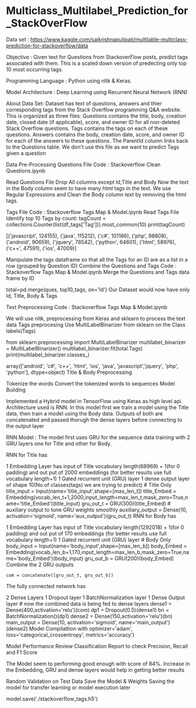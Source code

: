 # Multiclass_Multilabel_Prediction_for_StackOverFlow


Data set : https://www.kaggle.com/saikrishnapulipati/multilable-multiclass-prediction-for-stackoverflow/data

Objective : Given text for Questions from StackoverFlow posts, predict tags associated with them.
This is a scaled down version of predecting only top 10 most occurring tags.

Programming Language : Python using nltk & Keras.

Model Architecture : Deep Learning using Recurrent Neural Network (RNN)

About Data Set:
Dataset has text of questions, answers and thier corresponding tags from the Stack Overflow programming Q&A website.
This is organized as three files:
Questions contains the title, body, creation date, closed date (if applicable), score, and owner ID for all non-deleted Stack Overflow questions.
Tags contains the tags on each of these questions.
Answers contains the body, creation date, score, and owner ID for each of the answers to these questions. The ParentId column links back to the Questions table. We don't use this file as we want to predict Tags given a question

Data Pre-Processing
Questions File Code : Stackoverflow Clean Questions.ipynb

Read Questions File
Drop All columns except Id,Title and Body
Now the text in the Body column seem to have many html tags in the text. We use Regular Expressions and Clean the Body column text by removing the html tags.

Tags File Code : Stackoverflow Tags Map & Model.ipynb
Read Tags File
Identify top 10 Tags by count:
tagCount =  collections.Counter(list(df_tags['Tag'])).most_common(10)
print(tagCount)

[('javascript', 124155), ('java', 115212), ('c#', 101186), ('php', 98808), ('android', 90659), ('jquery', 78542), ('python', 64601), ('html', 58976), ('c++', 47591), ('ios', 47009)]


Manipulate the tags dataframe so that all the Tags for an ID are as a list in a row (grouped by Question ID)
Combine the Questions and Tags Code : Stackoverflow Tags Map & Model.ipynb
Merge the Questions and Tags data frame by ID

total=pd.merge(ques, top10_tags, on='Id')
Our Dataset would now have only Id, Title, Body & Tags

Text Preprocessing Code : Stackoverflow Tags Map & Model.ipynb

We will use nltk, preprocessing from Keras and sklearn to process the text data
Tags preprocesing Use MultiLabelBinarizer from sklearn on the Class labels(Tags)

from sklearn.preprocessing import MultiLabelBinarizer
multilabel_binarizer = MultiLabelBinarizer()
multilabel_binarizer.fit(total.Tags)
print(multilabel_binarizer.classes_)

array(['android', 'c#', 'c++', 'html', 'ios', 'java', 'javascript','jquery', 'php', 'python'], dtype=object)
Title & Body Preprocessing

Tokenize the words
Convert the tokenized words to sequences
Model Building

Implemented a Hybrid model in TensorFlow using Keras as high level api. Architecture used is RNN. In this model first we train a model using the Title data, then train a model using the Body data. Outputs of both are concatenated and passed thorugh the dense layers before connecting to the output layer

RNN Model : The model first uses GRU for the sequence data training with 2 GRU layers one for Title and other for Body.

RNN for Title has

1 Embedding Layer has input of Title vocabulary length(68969) + 1(for 0 padding) and out put of 2000 embeddings (for better results use full vocabulary length+1)
1 Gated recurrent unit (GRU) layer
1 dense output layer of shape 10(No of classes(tags) we are trying to predict)
    # Title Only
    title_input = Input(name='title_input',shape=[max_len_t])
    title_Embed = Embedding(vocab_len_t+1,2000,input_length=max_len_t,mask_zero=True,name='title_Embed')(title_input)
    gru_out_t = GRU(300)(title_Embed)
    # auxiliary output to tune GRU weights smoothly 
    auxiliary_output = Dense(10, activation='sigmoid', name='aux_output')(gru_out_t) 
RNN for Body has

1 Embedding Layer has input of Title vocabulary length(1292018) + 1(for 0 padding) and out put of 170 embeddings (for better results use full vocabulary length+1)
1 Gated recurrent unit (GRU) layer
    # Body Only
    body_input = Input(name='body_input',shape=[max_len_b]) 
    body_Embed = Embedding(vocab_len_b+1,170,input_length=max_len_b,mask_zero=True,name='body_Embed')(body_input)
    gru_out_b = GRU(200)(body_Embed) 
Combine the 2 GRU outputs

    com = concatenate([gru_out_t, gru_out_b])
The fully connected network has

2 Dense Layers
1 Dropout layer
1 BatchNormalization layer
1 Dense Output layer
    # now the combined data is being fed to dense layers
    dense1 = Dense(400,activation='relu')(com)
    dp1 = Dropout(0.5)(dense1)
    bn = BatchNormalization()(dp1) 
    dense2 = Dense(150,activation='relu')(bn)
    main_output = Dense(10, activation='sigmoid', name='main_output')(dense2)
Model Compilattion with optimizer='adam', loss='categorical_crossentropy', metrics='accuracy')

Model Performance Review
Classification Report to check Precision, Recall and F1 Score

The Model seem to performing good enough with score of 84%. Increase in the Embedding, GRU and dense layers would help in getting better results

Random Validation on Test Data
Save the Model & Weights
Saving the model for transfer learning or model execution later

model.save('./stackoverflow_tags.h5')
